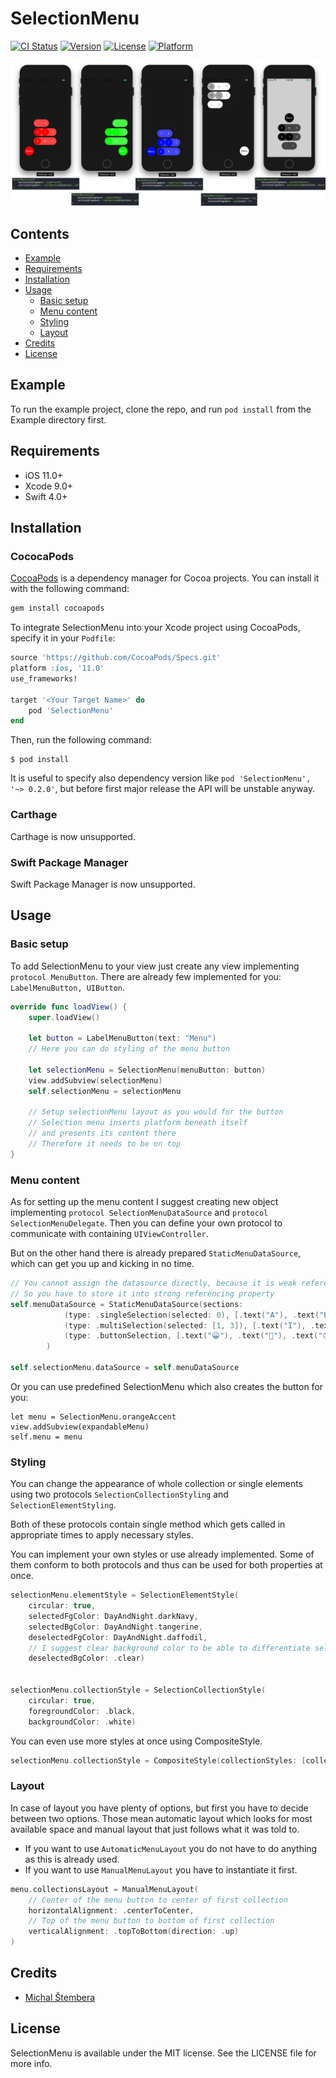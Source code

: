 # SelectionMenu

[![CI Status](https://img.shields.io/travis/stemberamichal/SelectionMenu.svg?style=flat)](https://travis-ci.org/stemberamichal/SelectionMenu)
[![Version](https://img.shields.io/cocoapods/v/SelectionMenu.svg?style=flat)](https://cocoapods.org/pods/SelectionMenu)
[![License](https://img.shields.io/cocoapods/l/SelectionMenu.svg?style=flat)](https://cocoapods.org/pods/SelectionMenu)
[![Platform](https://img.shields.io/cocoapods/p/SelectionMenu.svg?style=flat)](https://cocoapods.org/pods/SelectionMenu)

![Layout and color examples](/Screenshots/SelectionMenu_styles.png)

## Contents
- [Example](#example)
- [Requirements](#requirements)
- [Installation](#installation)
- [Usage](#usage)
	- [Basic setup](#basic-setup)
	- [Menu content](#menu-content)
	- [Styling](#styling)
	- [Layout](#layout)
- [Credits](#credits)
- [License](#license)

## Example

To run the example project, clone the repo, and run `pod install` from the Example directory first.

## Requirements
- iOS 11.0+
- Xcode 9.0+
- Swift 4.0+

## Installation

### CococaPods
[CocoaPods](http://cocoapods.org/) is a dependency manager for Cocoa projects. You can install it with the following command:

```bash
gem install cocoapods
```
To integrate SelectionMenu into your Xcode project using CocoaPods, specify it in your `Podfile`:

```ruby
source 'https://github.com/CocoaPods/Specs.git'
platform :ios, '11.0'
use_frameworks!

target '<Your Target Name>' do
    pod 'SelectionMenu'
end
```

Then, run the following command:

```shell
$ pod install
```

It is useful to specify also dependency version like `pod 'SelectionMenu', '~> 0.2.0'`, but before first major release the API will be unstable anyway.

### Carthage
Carthage is now unsupported.

### Swift Package Manager
Swift Package Manager is now unsupported.

## Usage

### Basic setup
To add SelectionMenu to your view just create any view implementing `protocol MenuButton`. There are already few implemented for you: `LabelMenuButton, UIButton`.

```swift
override func loadView() {
	super.loadView()
	
	let button = LabelMenuButton(text: "Menu")
	// Here you can do styling of the menu button
	
	let selectionMenu = SelectionMenu(menuButton: button)
	view.addSubview(selectionMenu)
	self.selectionMenu = selectionMenu
	
	// Setup selectionMenu layout as you would for the button
	// Selection menu inserts platform beneath itself 
	// and presents its content there
	// Therefore it needs to be on top
}
```

### Menu content
As for setting up the menu content I suggest creating new object implementing `protocol SelectionMenuDataSource` and `protocol SelectionMenuDelegate`. Then you can define your own protocol to communicate with containing `UIViewController`.

But on the other hand there is already prepared `StaticMenuDataSource`, which can get you up and kicking in no time. 

```swift
// You cannot assign the datasource directly, because it is weak reference and data source would get released immidietaly
// So you have to store it into strong referencing property
self.menuDataSource = StaticMenuDataSource(sections:
            (type: .singleSelection(selected: 0), [.text("A"), .text("B"), .text("C"), .text("D")]),
            (type: .multiSelection(selected: [1, 3]), [.text("I"), .text("II"), .text("III")]),
            (type: .buttonSelection, [.text("😀"), .text("🙂"), .text("😐"), .text("🙁"), .text("😞")])
        )

self.selectionMenu.dataSource = self.menuDataSource

```

Or you can use predefined SelectionMenu which also creates the button for you:
```
let menu = SelectionMenu.orangeAccent
view.addSubview(expandableMenu)
self.menu = menu
```

### Styling
You can change the appearance of whole collection or single elements using two protocols `SelectionCollectionStyling` and `SelectionElementStyling`.

Both of these protocols contain single method which gets called in appropriate times to apply necessary styles.

You can implement your own styles or use already implemented. Some of them conform to both protocols and thus can be used for both properties at once.

```swift
selectionMenu.elementStyle = SelectionElementStyle(
	circular: true,
	selectedFgColor: DayAndNight.darkNavy,
	selectedBgColor: DayAndNight.tangerine,
	deselectedFgColor: DayAndNight.daffodil,
	// I suggest clear background color to be able to differentiate selected elements easier
	deselectedBgColor: .clear)


selectionMenu.collectionStyle = SelectionCollectionStyle(
	circular: true,
	foregroundColor: .black,
	backgroundColor: .white)
```

You can even use more styles at once using CompositeStyle.

```swift
selectionMenu.collectionStyle = CompositeStyle(collectionStyles: [collectionStyle, ShadowStyle.dark])
```

### Layout
In case of layout you have plenty of options, but first you have to decide between two options. Those mean automatic layout which looks for most available space and manual layout that just follows what it was told to.

- If you want to use `AutomaticMenuLayout` you do not have to do anything as this is already used.
- If you want to use `ManualMenuLayout` you have to instantiate it first.

```swift
menu.collectionsLayout = ManualMenuLayout(
	// Center of the menu button to center of first collection
	horizontalAlignment: .centerToCenter,
	// Top of the menu button to bottom of first collection
	verticalAlignment: .topToBottom(direction: .up)
)
```

## Credits

- [Michal Štembera](https://github.com/stemberamichal)

## License

SelectionMenu is available under the MIT license. See the LICENSE file for more info.
